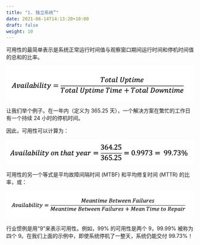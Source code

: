 ```yaml
---
title: "1. 独立系统”"
date: 2021-06-14T14:13:20+10:00
draft: false
weight: 10
---
```


可用性的最简单表示是系统正常运行时间值与观察窗口期间运行时间和停机时间值的总和的比率。

![可用性比率](1.7.1-fig-1.png)

让我们举个例子。在一年内（定义为 365.25 天），一个解决方案在繁忙的工作日有一个持续 24 小时的停机时间。

因此，可用性可以计算为：

![每年的可用性等式](1.7.1-fig-2.png)

可用性的另一个等式是平均故障间隔时间 (MTBF) 和平均修复时间 (MTTR) 的比率，或：

![MTBF 方程](1.7.1-fig-3.png)

行业惯例是用“9”来表示可用性。例如，99% 的可用性是两个 9，99.99% 被称为四个 9。在我们上面的示例中，即使系统停机了一整天，系统仍能交付 99.73%！